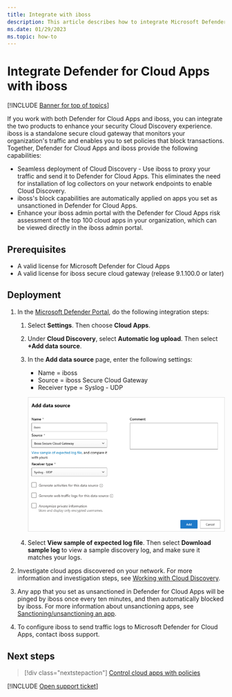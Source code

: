 ```yaml
---
title: Integrate with iboss
description: This article describes how to integrate Microsoft Defender for Cloud Apps with iboss secure cloud gateway for seamless Cloud Discovery and automated block of unsanctioned apps.
ms.date: 01/29/2023
ms.topic: how-to
---
```

# Integrate Defender for Cloud Apps with iboss

[!INCLUDE [Banner for top of topics](includes/banner.md)]

If you work with both Defender for Cloud Apps and iboss, you can integrate the two products to enhance your security Cloud Discovery experience. iboss is a standalone secure cloud gateway that monitors your organization's traffic and enables you to set policies that block transactions. Together, Defender for Cloud Apps and iboss provide the following capabilities:

- Seamless deployment of Cloud Discovery - Use iboss to proxy your traffic and send it to Defender for Cloud Apps. This eliminates the need for installation of log collectors on your network endpoints to enable Cloud Discovery.
- iboss's block capabilities are automatically applied on apps you set as unsanctioned in Defender for Cloud Apps.
- Enhance your iboss admin portal with the Defender for Cloud Apps risk assessment of the top 100 cloud apps in your organization, which can be viewed directly in the iboss admin portal.

## Prerequisites

- A valid license for Microsoft Defender for Cloud Apps
- A valid license for iboss secure cloud gateway (release 9.1.100.0 or later)

## Deployment

1. In the [Microsoft Defender Portal](https://security.microsoft.com/), do the following integration steps:
    1. Select **Settings**. Then choose **Cloud Apps**.
    1. Under **Cloud Discovery**, select **Automatic log upload**. Then select **+Add data source**.
    1. In the **Add data source** page, enter the following settings:

        - Name = iboss
        - Source = iboss Secure Cloud Gateway
        - Receiver type = Syslog - UDP

        ![data source iboss.](media/iboss-integration.png)

    1. Select **View sample of expected log file**. Then select **Download sample log** to view a sample discovery log, and make sure it matches your logs.

1. Investigate cloud apps discovered on your network. For more information and investigation steps, see [Working with Cloud Discovery](working-with-cloud-discovery-data.md).

1. Any app that you set as unsanctioned in Defender for Cloud Apps will be pinged by iboss once every ten minutes, and then automatically blocked by iboss. For more information about unsanctioning apps, see [Sanctioning/unsanctioning an app](governance-discovery.md#sanctioningunsanctioning-an-app).

1. To configure iboss to send traffic logs to Microsoft Defender for Cloud Apps, contact iboss support.

## Next steps

> [!div class="nextstepaction"]
> [Control cloud apps with policies](control-cloud-apps-with-policies.md)

[!INCLUDE [Open support ticket](includes/support.md)]
